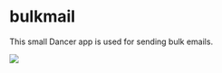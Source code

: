 # bulkmail

This small Dancer app is used for sending bulk emails.

[![](https://mermaid.ink/img/eyJjb2RlIjoic2VxdWVuY2VEaWFncmFtXG4gICAgQXV0aG9yLT4-QnVsayBtYWlsYWNjb3VudDogU2VuZHMgQnVsa21haWwgYXMgaXNcbiAgICBCdWxrIG1haWxhY2NvdW50LT4-V2ViIHBhZ2U6IFByZXNlbnQgbWFpbFxuICAgIFdlYiBwYWdlLT4-QXV0aG9yOiBSZWNlaXB0ICsgbG9naW4gbGlua1xuICAgIE5vdGUgcmlnaHQgb2YgV2ViIHBhZ2U6IEV4dGVybmFsIHNvdXJjZTo8YnI-UmVjaXBpZW50c1xuICAgIEF1dGhvci0-PldlYiBwYWdlOiBTZWxlY3QgUmVjaXBpZW50cywgRnJvbSBBZGRyZXNzXG4gICAgV2ViIHBhZ2UtPj5BcHByb3ZlcjogTm90aWZpY2F0aW9uXG4gICAgQXBwcm92ZXItPj5XZWIgcGFnZTogQXBwcm92ZSBtYWlsXG4gICAgV2ViIHBhZ2UtPj5BdXRob3I6IEFja25vd2xlZGdlIHJlYWR5IHRvIHNlbmRcbiAgICBBdXRob3ItPj5XZWIgcGFnZTogU2NoZWR1bGUgQnVsa21haWxcbiAgICBXZWIgcGFnZS0-PkJ1bGsgbWFpbGFjY291bnQ6IEluaXRpYXRlIG1haWxpbmdcbiAgICBCdWxrIG1haWxhY2NvdW50LT4-UmVjaXBpZW50czogU2VuZCB0aGUgbWFpbGluZyIsIm1lcm1haWQiOnsidGhlbWUiOiJkZWZhdWx0In19)](https://mermaid-js.github.io/mermaid-live-editor/#/edit/eyJjb2RlIjoic2VxdWVuY2VEaWFncmFtXG4gICAgQXV0aG9yLT4-QnVsayBtYWlsYWNjb3VudDogU2VuZHMgQnVsa21haWwgYXMgaXNcbiAgICBCdWxrIG1haWxhY2NvdW50LT4-V2ViIHBhZ2U6IFByZXNlbnQgbWFpbFxuICAgIFdlYiBwYWdlLT4-QXV0aG9yOiBSZWNlaXB0ICsgbG9naW4gbGlua1xuICAgIE5vdGUgcmlnaHQgb2YgV2ViIHBhZ2U6IEV4dGVybmFsIHNvdXJjZTo8YnI-UmVjaXBpZW50c1xuICAgIEF1dGhvci0-PldlYiBwYWdlOiBTZWxlY3QgUmVjaXBpZW50cywgRnJvbSBBZGRyZXNzXG4gICAgV2ViIHBhZ2UtPj5BcHByb3ZlcjogTm90aWZpY2F0aW9uXG4gICAgQXBwcm92ZXItPj5XZWIgcGFnZTogQXBwcm92ZSBtYWlsXG4gICAgV2ViIHBhZ2UtPj5BdXRob3I6IEFja25vd2xlZGdlIHJlYWR5IHRvIHNlbmRcbiAgICBBdXRob3ItPj5XZWIgcGFnZTogU2NoZWR1bGUgQnVsa21haWxcbiAgICBXZWIgcGFnZS0-PkJ1bGsgbWFpbGFjY291bnQ6IEluaXRpYXRlIG1haWxpbmdcbiAgICBCdWxrIG1haWxhY2NvdW50LT4-UmVjaXBpZW50czogU2VuZCB0aGUgbWFpbGluZyIsIm1lcm1haWQiOnsidGhlbWUiOiJkZWZhdWx0In19)
